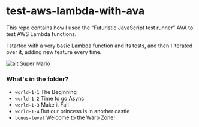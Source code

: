 # test-aws-lambda-with-ava



This repo contains how I used the “Futuristic JavaScript test runner” AVA to test AWS Lambda functions. 

I started with a very basic Lambda function and its tests, and then I iterated over it, adding new feature every time. 

![alt Super Mario](http://vignette3.wikia.nocookie.net/mario/images/0/05/World_1-1_%28Super_Mario_Bros.%29_Start.png/revision/latest?cb=20120516024609)

### What's in the folder?

- `world-1-1` The Beginning
- `world-1-2` Time to go Async
- `world-1-3` Make it Fail
- `world-1-4` But our princess is in another castle
- `bonus-level` Welcome to the Warp Zone!

